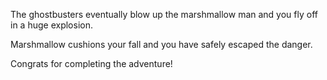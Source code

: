 The ghostbusters eventually blow up the marshmallow man and you fly off in a huge explosion.

Marshmallow cushions your fall and you have safely escaped the danger. 

Congrats for completing the adventure!